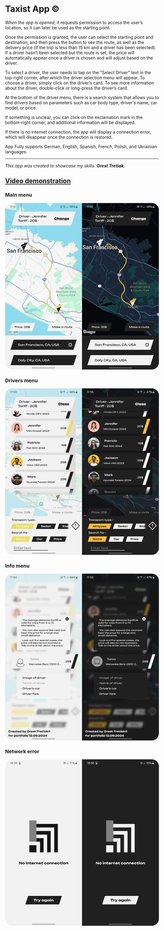 # Taxist App ©

_When the app is opened_, it requests permission to access the user’s location, so it can later be used as the starting point.

Once the permission is granted, the user can select the starting point and destination, and then press the button to see the route, as well as the delivery price (if the trip is less than 15 km and a driver has been selected). If a driver hasn’t been selected but the route is set, the price will automatically appear once a driver is chosen and will adjust based on the driver.

To select a driver, the user needs to tap on the "Select Driver" text in the top-right corner, after which the driver selection menu will appear. To choose a driver, simply click on the driver’s card. To see more information about the driver, double-click or long-press the driver’s card.

At the bottom of the driver menu, there is a search system that allows you to find drivers based on parameters such as car body type, driver's name, car model, or price.

If something is unclear, you can click on the exclamation mark in the bottom-right corner, and additional information will be displayed.

If there is no internet connection, the app will display a connection error, which will disappear once the connection is restored.

App Fully supports German, English, Spanish, French, Polish, and Ukrainian languages.

________________________


_This app was created to showcase my skills._
**_Orest Tretiak._**

## [Video demonstration](https://www.youtube.com/watch?v=kHWMUHJNE88)

### Main menu
![Main Image](https://github.com/Tretiakk/Taxist/blob/main/Main.png)

### Drivers menu
![Main Image](https://github.com/Tretiakk/Taxist/blob/main/DriverList.png)

### Info menu
![Main Image](https://github.com/Tretiakk/Taxist/blob/main/Info.png)

### Network error
![Main Image](https://github.com/Tretiakk/Taxist/blob/main/Network.png)

